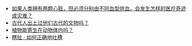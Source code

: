 + [如果人类拥有两颗心脏，但必须分别由不同血型供血，会发生怎样的医疗奇迹或灾难？](https://daily.zhihu.com/story/9781167)
+ [古代人出土过他们古代的文物吗？](https://daily.zhihu.com/story/9781161)
+ [植物能寄生在动物体内吗？](https://daily.zhihu.com/story/9781165)
+ [瞎扯 · 如何正确地吐槽](https://daily.zhihu.com/story/9781169)
